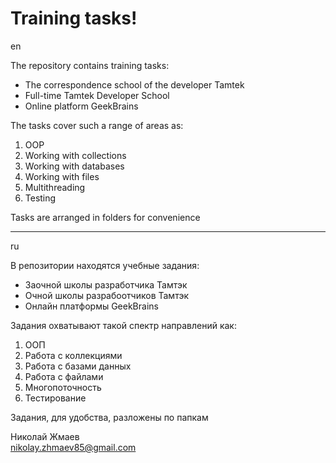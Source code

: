 # Training tasks!

en

The repository contains training tasks:
+ The correspondence school of the developer Tamtek
+ Full-time Tamtek Developer School
+ Online platform GeekBrains

The tasks cover such a range of areas as:
1. OOP
2. Working with collections
3. Working with databases
4. Working with files
5. Multithreading
6. Testing

Tasks are arranged in folders for convenience

***
ru

В репозитории находятся учебные задания:

+ Заочной школы разработчика Тамтэк
+ Очной школы разрабоотчиков Тамтэк
+ Онлайн платформы GeekBrains

Задания охватывают такой спектр направлений как:
1. ООП
2. Работа с коллекциями
3. Работа с базами данных
4. Работа с файлами
5. Многопоточность
6. Тестирование 

Задания, для удобства, разложены по папкам


Николай Жмаев  
nikolay.zhmaev85@gmail.com
